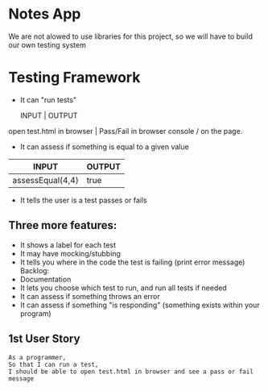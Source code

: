 # Notes App

We are not alowed to use libraries for this project, so we will have to build our own testing system

# Testing Framework

- It can "run tests"

    INPUT                 |    OUTPUT

 open test.html in browser |   Pass/Fail in browser console / on the page.

- It can assess if something is equal to a given value

|INPUT      |    OUTPUT |
------------|---------
assessEqual(4,4) |  true

- It tells the user is a test passes or fails


## Three more features:
- It shows a label for each test
- It may have mocking/stubbing
- It tells you where in the code the test is failing (print error message)
Backlog:
- Documentation
- It lets you choose which test to run, and run all tests if needed
- It can assess if something throws an error
- It can assess if something "is responding" (something exists within your program)

## 1st User Story

```
As a programmer,
So that I can run a test,
I should be able to open test.html in browser and see a pass or fail message
````